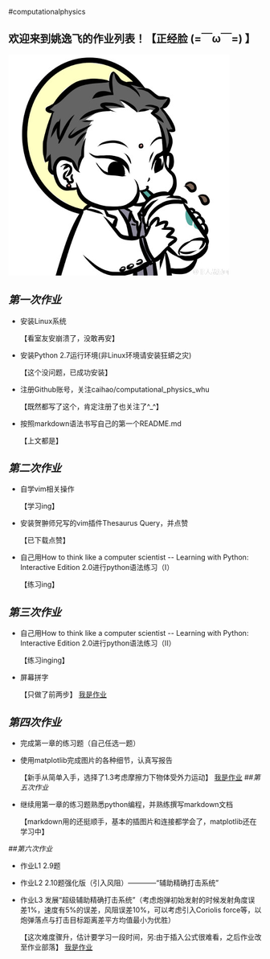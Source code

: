 
#computationalphysics
## 欢迎来到**姚逸飞**的作业列表！【正经脸 (=￣ω￣=) 】
![观音镇楼](https://github.com/yyfwhu/computationalphysics_N2013301020096/blob/master/photo.jpg)
## _第一次作业_
* 安装Linux系统
     
  【看室友安崩溃了，没敢再安】
* 安装Python 2.7运行环境(非Linux环境请安装狂蟒之灾) 
     
  【这个没问题，已成功安装】
* 注册Github账号，关注caihao/computational_physics_whu
     
  【既然都写了这个，肯定注册了也关注了^_^】
* 按照markdown语法书写自己的第一个README.md
     
  【上文都是】

## _第二次作业_
* 自学vim相关操作
  
  【学习ing】
* 安装贺翀师兄写的vim插件Thesaurus Query，并点赞
  
  【已下载点赞】
* 自己用How to think like a computer scientist -- Learning with Python: Interactive Edition 2.0进行python语法练习（I） 
  
  【练习ing】

## _第三次作业_
* 自己用How to think like a computer scientist -- Learning with Python: Interactive Edition 2.0进行python语法练习（II）
  
  【练习inging】
* 屏幕拼字
  
  【只做了前两步】
   [我是作业](https://github.com/yyfwhu/computationalphysics_N2013301020096/blob/master/homework/files/homework3.md)
## _第四次作业_

* 完成第一章的练习题（自己任选一题）
* 使用matplotlib完成图片的各种细节，认真写报告

  【新手从简单入手，选择了1.3考虑摩擦力下物体受外力运动】
   [我是作业](https://github.com/yyfwhu/computationalphysics_N2013301020096/blob/master/homework/files/homework4.md)
##_第五次作业_
* 继续用第一章的练习题熟悉python编程，并熟练撰写markdown文档
  
  【markdown用的还挺顺手，基本的插图片和连接都学会了，matplotlib还在学习中】

##_第六次作业_
* 作业L1 2.9题
* 作业L2 2.10题强化版（引入风阻）————“辅助精确打击系统”
* 作业L3 发展“超级辅助精确打击系统”（考虑炮弹初始发射的时候发射角度误差1%，速度有5%的误差，风阻误差10%，可以考虑引入Coriolis force等，以炮弹落点与打击目标距离差平方均值最小为优胜）

  【这次难度骤升，估计要学习一段时间，另:由于插入公式很难看，之后作业改至作业部落】
[我是作业](https://www.zybuluo.com/mdeditor#334269)
